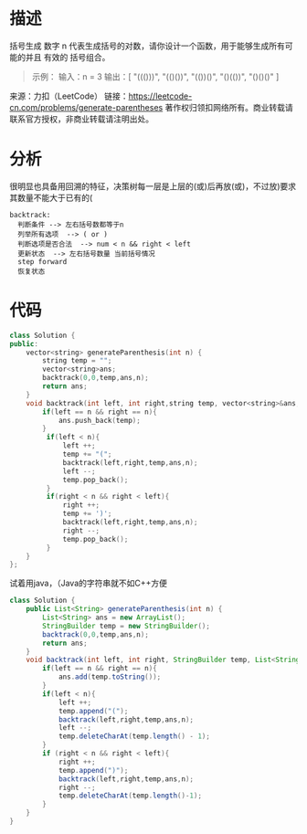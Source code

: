 # 描述
括号生成
数字 n 代表生成括号的对数，请你设计一个函数，用于能够生成所有可能的并且 有效的 括号组合。


>示例：
输入：n = 3
输出：[
       "((()))",
       "(()())",
       "(())()",
       "()(())",
       "()()()"
     ]

来源：力扣（LeetCode）
链接：https://leetcode-cn.com/problems/generate-parentheses
著作权归领扣网络所有。商业转载请联系官方授权，非商业转载请注明出处。
# 分析
很明显也具备用回溯的特征，决策树每一层是上层的(或)后再放(或)，不过放)要求其数量不能大于已有的(
```
backtrack:
  判断条件 --> 左右括号数都等于n
  列举所有选项  --> ( or )
  判断选项是否合法  --> num < n && right < left
  更新状态  --> 左右括号数量 当前括号情况
  step forward
  恢复状态
 ```
# 代码
```cpp
class Solution {
public:
    vector<string> generateParenthesis(int n) {
        string temp = "";
        vector<string>ans;
        backtrack(0,0,temp,ans,n);
        return ans;
    }
    void backtrack(int left, int right,string temp, vector<string>&ans, int n){
        if(left == n && right == n){
            ans.push_back(temp);
        }
         if(left < n){
             left ++;
             temp += "(";
             backtrack(left,right,temp,ans,n);
             left --;
             temp.pop_back();
         }
         if(right < n && right < left){
             right ++;
             temp += ')';
             backtrack(left,right,temp,ans,n);
             right --;
             temp.pop_back();
         }
    }
};
```

试着用java，（Java的字符串就不如C++方便
```java
class Solution {
    public List<String> generateParenthesis(int n) {
        List<String> ans = new ArrayList();
        StringBuilder temp = new StringBuilder();
        backtrack(0,0,temp,ans,n);
        return ans;
    }
    void backtrack(int left, int right, StringBuilder temp, List<String>ans,int n){
        if(left == n && right == n){
            ans.add(temp.toString());
        }
        if(left < n){
            left ++;
            temp.append("(");
            backtrack(left,right,temp,ans,n);
            left --;
            temp.deleteCharAt(temp.length() - 1);
        }
        if (right < n && right < left){
            right ++;
            temp.append(")");
            backtrack(left,right,temp,ans,n);
            right --;
            temp.deleteCharAt(temp.length()-1);
        }
    }
}
```
